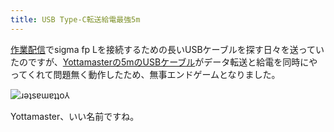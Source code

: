 ```yaml
---
title: USB Type-C転送給電最強5m
---
```

[作業配信](https://www.youtube.com/c/r7kamura)でsigma fp Lを接続するための長いUSBケーブルを探す日々を送っていたのですが、[Yottamasterの5mのUSBケーブル](https://www.amazon.co.jp/dp/B09Y1BY75P)がデータ転送と給電を同時にやってくれて問題無く動作したため、無事エンドゲームとなりました。

![](https://lh6.googleusercontent.com/eRfir9fmgGPxIxpIQ3Ff_7j8IurcU9G2a0iz8Nrl-K58S_1GBA0V8NruE4ma5eIvAxWVHWB1CXO9AWi_IqEP7rGK0zSYI8pdAMiuu7Thw1OdoAoOStmxSq0Ue_sXl-pj5hOvUFX_wvw8nWhn20cvDIU "ɹǝʇsɐɯɐʇʇo⅄")

Yottamaster、いい名前ですね。
